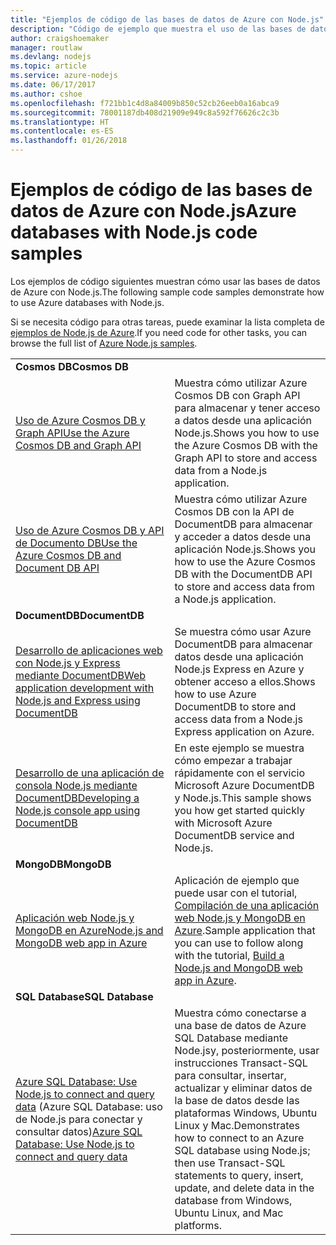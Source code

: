 ```yaml
---
title: "Ejemplos de código de las bases de datos de Azure con Node.js"
description: "Código de ejemplo que muestra el uso de las bases de datos de Azure con Node.js."
author: craigshoemaker
manager: routlaw
ms.devlang: nodejs
ms.topic: article
ms.service: azure-nodejs
ms.date: 06/17/2017
ms.author: cshoe
ms.openlocfilehash: f721bb1c4d8a84009b850c52cb26eeb0a16abca9
ms.sourcegitcommit: 78001187db408d21909e949c8a592f76626c2c3b
ms.translationtype: HT
ms.contentlocale: es-ES
ms.lasthandoff: 01/26/2018
---
```

# <a name="azure-databases-with-nodejs-code-samples"></a><span data-ttu-id="19088-103">Ejemplos de código de las bases de datos de Azure con Node.js</span><span class="sxs-lookup"><span data-stu-id="19088-103">Azure databases with Node.js code samples</span></span>

<span data-ttu-id="19088-104">Los ejemplos de código siguientes muestran cómo usar las bases de datos de Azure con Node.js.</span><span class="sxs-lookup"><span data-stu-id="19088-104">The following sample code samples demonstrate how to use Azure databases with Node.js.</span></span>

<span data-ttu-id="19088-105">Si se necesita código para otras tareas, puede examinar la lista completa de [ejemplos de Node.js de Azure](https://azure.microsoft.com/resources/samples/?term=nodejs).</span><span class="sxs-lookup"><span data-stu-id="19088-105">If you need code for other tasks, you can browse the full list of [Azure Node.js samples](https://azure.microsoft.com/resources/samples/?term=nodejs).</span></span>

| | |
|---|---|
| <span data-ttu-id="19088-106">**Cosmos DB**</span><span class="sxs-lookup"><span data-stu-id="19088-106">**Cosmos DB**</span></span> ||
| [<span data-ttu-id="19088-107">Uso de Azure Cosmos DB y Graph API</span><span class="sxs-lookup"><span data-stu-id="19088-107">Use the Azure Cosmos DB and Graph API</span></span>](https://azure.microsoft.com/resources/samples/azure-cosmos-db-graph-nodejs-getting-started/) | <span data-ttu-id="19088-108">Muestra cómo utilizar Azure Cosmos DB con Graph API para almacenar y tener acceso a datos desde una aplicación Node.js.</span><span class="sxs-lookup"><span data-stu-id="19088-108">Shows you how to use the Azure Cosmos DB with the Graph API to store and access data from a Node.js application.</span></span> |
| [<span data-ttu-id="19088-109">Uso de Azure Cosmos DB y API de Documento DB</span><span class="sxs-lookup"><span data-stu-id="19088-109">Use the Azure Cosmos DB and Document DB API</span></span>](https://azure.microsoft.com/resources/samples/azure-cosmos-db-documentdb-nodejs-getting-started/) | <span data-ttu-id="19088-110">Muestra cómo utilizar Azure Cosmos DB con la API de DocumentDB para almacenar y acceder a datos desde una aplicación Node.js.</span><span class="sxs-lookup"><span data-stu-id="19088-110">Shows you how to use the Azure Cosmos DB with the DocumentDB API to store and access data from a Node.js application.</span></span> |
| <span data-ttu-id="19088-111">**DocumentDB**</span><span class="sxs-lookup"><span data-stu-id="19088-111">**DocumentDB**</span></span> ||
| [<span data-ttu-id="19088-112">Desarrollo de aplicaciones web con Node.js y Express mediante DocumentDB</span><span class="sxs-lookup"><span data-stu-id="19088-112">Web application development with Node.js and Express using DocumentDB</span></span>](https://azure.microsoft.com/resources/samples/documentdb-node-todo-app/) | <span data-ttu-id="19088-113">Se muestra cómo usar Azure DocumentDB para almacenar datos desde una aplicación Node.js Express en Azure y obtener acceso a ellos.</span><span class="sxs-lookup"><span data-stu-id="19088-113">Shows how to use Azure DocumentDB to store and access data from a Node.js Express application on Azure.</span></span> |
| [<span data-ttu-id="19088-114">Desarrollo de una aplicación de consola Node.js mediante DocumentDB</span><span class="sxs-lookup"><span data-stu-id="19088-114">Developing a Node.js console app using DocumentDB</span></span>](https://azure.microsoft.com/resources/samples/documentdb-node-getting-started/) | <span data-ttu-id="19088-115">En este ejemplo se muestra cómo empezar a trabajar rápidamente con el servicio Microsoft Azure DocumentDB y Node.js.</span><span class="sxs-lookup"><span data-stu-id="19088-115">This sample shows you how get started quickly with Microsoft Azure DocumentDB service and Node.js.</span></span> |
| <span data-ttu-id="19088-116">**MongoDB**</span><span class="sxs-lookup"><span data-stu-id="19088-116">**MongoDB**</span></span> ||
| [<span data-ttu-id="19088-117">Aplicación web Node.js y MongoDB en Azure</span><span class="sxs-lookup"><span data-stu-id="19088-117">Node.js and MongoDB web app in Azure</span></span>](https://azure.microsoft.com/resources/samples/meanjs/) | <span data-ttu-id="19088-118">Aplicación de ejemplo que puede usar con el tutorial, [Compilación de una aplicación web Node.js y MongoDB en Azure](http://docs.microsoft.com/azure/app-service-web/app-service-web-tutorial-nodejs-mongodb-app?toc=/azure/node/toc.json&bc=/azure/node/toc.json).</span><span class="sxs-lookup"><span data-stu-id="19088-118">Sample application that you can use to follow along with the tutorial, [Build a Node.js and MongoDB web app in Azure](http://docs.microsoft.com/azure/app-service-web/app-service-web-tutorial-nodejs-mongodb-app?toc=/azure/node/toc.json&bc=/azure/node/toc.json).</span></span> |
| <span data-ttu-id="19088-119">**SQL Database**</span><span class="sxs-lookup"><span data-stu-id="19088-119">**SQL Database**</span></span> ||
| <span data-ttu-id="19088-120">[Azure SQL Database: Use Node.js to connect and query data](https://docs.microsoft.com/azure/sql-database/sql-database-connect-query-nodejs) (Azure SQL Database: uso de Node.js para conectar y consultar datos)</span><span class="sxs-lookup"><span data-stu-id="19088-120">[Azure SQL Database: Use Node.js to connect and query data](https://docs.microsoft.com/azure/sql-database/sql-database-connect-query-nodejs)</span></span> | <span data-ttu-id="19088-121">Muestra cómo conectarse a una base de datos de Azure SQL Database mediante Node.jsy, posteriormente, usar instrucciones Transact-SQL para consultar, insertar, actualizar y eliminar datos de la base de datos desde las plataformas Windows, Ubuntu Linux y Mac.</span><span class="sxs-lookup"><span data-stu-id="19088-121">Demonstrates how to connect to an Azure SQL database using Node.js; then use Transact-SQL statements to query, insert, update, and delete data in the database from Windows, Ubuntu Linux, and Mac platforms.</span></span> |